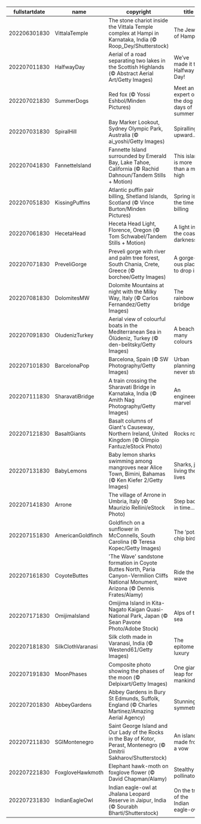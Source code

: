 |fullstartdate|name|copyright|title|image|
|--|--|--|--|--|
202206301830|VittalaTemple|The stone chariot inside the Vittala Temple complex at Hampi in Karnataka, India (© Roop_Dey/Shutterstock)|The Jewel of Hampi|![](/en-IN/2022/07/202206301830VittalaTemple.jpg)|
202207011830|HalfwayDay|Aerial of a road separating two lakes in the Scottish Highlands (© Abstract Aerial Art/Getty Images)|We’ve made it to Halfway Day!|![](/en-IN/2022/07/202207011830HalfwayDay.jpg)|
202207021830|SummerDogs|Red fox (© Yossi Eshbol/Minden Pictures)|Meet an expert on the dog days of summer|![](/en-IN/2022/07/202207021830SummerDogs.jpg)|
202207031830|SpiralHill|Bay Marker Lookout, Sydney Olympic Park, Australia (© ai_yoshi/Getty Images)|Spiralling upward...|![](/en-IN/2022/07/202207031830SpiralHill.jpg)|
202207041830|FannetteIsland|Fannette Island surrounded by Emerald Bay, Lake Tahoe, California (© Rachid Dahnoun/Tandem Stills + Motion)|This island is more than a mile high|![](/en-IN/2022/07/202207041830FannetteIsland.jpg)|
202207051830|KissingPuffins|Atlantic puffin pair billing, Shetland Islands, Scotland (© Vince Burton/Minden Pictures)|Spring is the time for billing|![](/en-IN/2022/07/202207051830KissingPuffins.jpg)|
202207061830|HecetaHead|Heceta Head Light, Florence, Oregon (© Tom Schwabel/Tandem Stills + Motion)|A light in the coastal darkness|![](/en-IN/2022/07/202207061830HecetaHead.jpg)|
202207071830|PreveliGorge|Preveli gorge with river and palm tree forest, South Chania, Crete, Greece (© borchee/Getty Images)|A gorge-ous place to drop in|![](/en-IN/2022/07/202207071830PreveliGorge.jpg)|
202207081830|DolomitesMW|Dolomite Mountains at night with the Milky Way, Italy (© Carlos Fernandez/Getty Images)|The rainbow bridge|![](/en-IN/2022/07/202207081830DolomitesMW.jpg)|
202207091830|OludenizTurkey|Aerial view of colourful boats in the Mediterranean Sea in Ölüdeniz, Turkey (© den-belitsky/Getty Images)|A beach of many colours|![](/en-IN/2022/07/202207091830OludenizTurkey.jpg)|
202207101830|BarcelonaPop|Barcelona, Spain (© SW Photography/Getty Images)|Urban planning never stops|![](/en-IN/2022/07/202207101830BarcelonaPop.jpg)|
202207111830|SharavatiBridge|A train crossing the Sharavati Bridge in Karnataka, India (© Amith Nag Photography/Getty Images)|An engineering marvel|![](/en-IN/2022/07/202207111830SharavatiBridge.jpg)|
202207121830|BasaltGiants|Basalt columns of Giant's Causeway, Northern Ireland, United Kingdom (© Olimpio Fantuz/eStock Photo)|Rocks rock!|![](/en-IN/2022/07/202207121830BasaltGiants.jpg)|
202207131830|BabyLemons|Baby lemon sharks swimming among mangroves near Alice Town, Bimini, Bahamas (© Ken Kiefer 2/Getty Images)|Sharks, just living their lives|![](/en-IN/2022/07/202207131830BabyLemons.jpg)|
202207141830|Arrone|The village of Arrone in Umbria, Italy (© Maurizio Rellini/eStock Photo)|Step back in time...|![](/en-IN/2022/07/202207141830Arrone.jpg)|
202207151830|AmericanGoldfinch|Goldfinch on a sunflower in McConnells, South Carolina (© Teresa Kopec/Getty Images)|The ‘potato chip bird’|![](/en-IN/2022/07/202207151830AmericanGoldfinch.jpg)|
202207161830|CoyoteButtes|'The Wave' sandstone formation in Coyote Buttes North, Paria Canyon-Vermilion Cliffs National Monument, Arizona (© Dennis Frates/Alamy)|Ride the wave|![](/en-IN/2022/07/202207161830CoyoteButtes.jpg)|
202207171830|OmijimaIsland|Omijima Island in Kita-Nagato Kaigan Quasi-National Park, Japan (© Sean Pavone Photo/Adobe Stock)|Alps of the sea|![](/en-IN/2022/07/202207171830OmijimaIsland.jpg)|
202207181830|SilkClothVaranasi|Silk cloth made in Varanasi, India (© Westend61/Getty Images)|The epitome of luxury|![](/en-IN/2022/07/202207181830SilkClothVaranasi.jpg)|
202207191830|MoonPhases|Composite photo showing the phases of the moon (© Delpixart/Getty Images)|One giant leap for mankind|![](/en-IN/2022/07/202207191830MoonPhases.jpg)|
202207201830|AbbeyGardens|Abbey Gardens in Bury St Edmunds, Suffolk, England (© Charles Martinez/Amazing Aerial Agency)|Stunning symmetry|![](/en-IN/2022/07/202207201830AbbeyGardens.jpg)|
202207211830|SGIMontenegro|Saint George Island and Our Lady of the Rocks in the Bay of Kotor, Perast, Montenegro (© Dmitrii Sakharov/Shutterstock)|An island made from a vow|![](/en-IN/2022/07/202207211830SGIMontenegro.jpg)|
202207221830|FoxgloveHawkmoth|Elephant hawk-moth on foxglove flower (© David Chapman/Alamy)|Stealthy pollinators|![](/en-IN/2022/07/202207221830FoxgloveHawkmoth.jpg)|
202207231830|IndianEagleOwl|Indian eagle-owl at Jhalana Leopard Reserve in Jaipur, India (© Sourabh Bharti/Shutterstock)|On the trail of the Indian eagle-owl|![](/en-IN/2022/07/202207231830IndianEagleOwl.jpg)|
